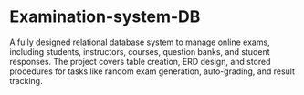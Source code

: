 # Examination-system-DB
A fully designed relational database system to manage online exams, including students, instructors, courses, question banks, and student responses. The project covers table creation, ERD design, and stored procedures for tasks like random exam generation, auto-grading, and result tracking.

